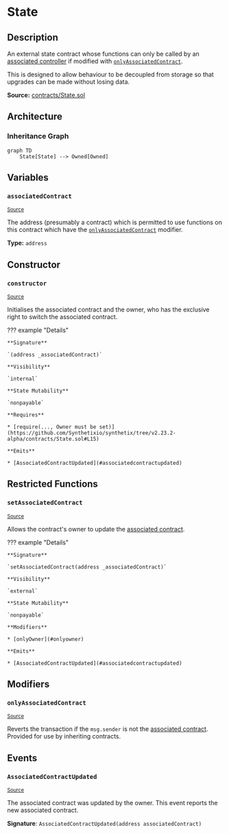 # State

## Description

An external state contract whose functions can only be called by an [associated controller](#associatedcontract) if modified with [`onlyAssociatedContract`](#onlyassociatedcontract).

This is designed to allow behaviour to be decoupled from storage so that upgrades can be made without losing data.

**Source:** [contracts/State.sol](https://github.com/Synthetixio/synthetix/tree/v2.23.2-alpha/contracts/State.sol)

## Architecture

### Inheritance Graph

```mermaid
graph TD
    State[State] --> Owned[Owned]

```

## Variables

### `associatedContract`

<sub>[Source](https://github.com/Synthetixio/synthetix/tree/v2.23.2-alpha/contracts/State.sol#L11)</sub>

The address (presumably a contract) which is permitted to use functions on this contract which have the [`onlyAssociatedContract`](#onlyassociatedcontract) modifier.

**Type:** `address`

## Constructor

### `constructor`

<sub>[Source](https://github.com/Synthetixio/synthetix/tree/v2.23.2-alpha/contracts/State.sol#L13)</sub>

Initialises the associated contract and the owner, who has the exclusive right to switch the associated contract.

??? example "Details"

    **Signature**

    `(address _associatedContract)`

    **Visibility**

    `internal`

    **State Mutability**

    `nonpayable`

    **Requires**

    * [require(..., Owner must be set)](https://github.com/Synthetixio/synthetix/tree/v2.23.2-alpha/contracts/State.sol#L15)

    **Emits**

    * [AssociatedContractUpdated](#associatedcontractupdated)

## Restricted Functions

### `setAssociatedContract`

<sub>[Source](https://github.com/Synthetixio/synthetix/tree/v2.23.2-alpha/contracts/State.sol#L24)</sub>

Allows the contract's owner to update the [associated contract](#associatedContract).

??? example "Details"

    **Signature**

    `setAssociatedContract(address _associatedContract)`

    **Visibility**

    `external`

    **State Mutability**

    `nonpayable`

    **Modifiers**

    * [onlyOwner](#onlyowner)

    **Emits**

    * [AssociatedContractUpdated](#associatedcontractupdated)

## Modifiers

### `onlyAssociatedContract`

<sub>[Source](https://github.com/Synthetixio/synthetix/tree/v2.23.2-alpha/contracts/State.sol#L31)</sub>

Reverts the transaction if the `msg.sender` is not the [associated contract](#associatedcontract). Provided for use by inheriting contracts.

## Events

### `AssociatedContractUpdated`

<sub>[Source](https://github.com/Synthetixio/synthetix/tree/v2.23.2-alpha/contracts/State.sol#L38)</sub>

The associated contract was updated by the owner. This event reports the new associated contract.

**Signature**: `AssociatedContractUpdated(address associatedContract)`
